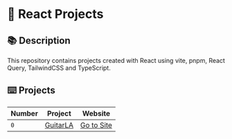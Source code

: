# 🚀 React Projects

## 📚 Description

This repository contains projects created with React using vite, pnpm, React Query, TailwindCSS and TypeScript.

## ⌨️ Projects

| Number | Project                                             | Website                                                  |
| ------ | --------------------------------------------------- | -------------------------------------------------------- |
| `0`    | [GuitarLA](https://github.com/joshuaco/00-guitarLA) | [Go to Site](https://peaceful-torte-1f1ae9.netlify.app/) |
